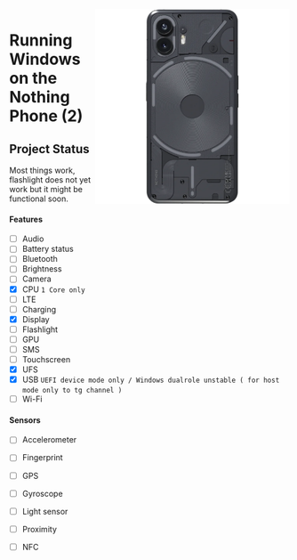 <img align="right" src="https://github.com/govro150/woa-pong/blob/main/pong.png" width="350" alt="Windows 11 running on pong">

# Running Windows on the Nothing Phone (2)

## Project Status
Most things work, flashlight does not yet work but it might be functional soon.

#### Features
- [ ] Audio
- [ ] Battery status
- [ ] Bluetooth
- [ ] Brightness 
- [ ] Camera
- [X] CPU ``` 1 Core only ```
- [ ] LTE
- [ ] Charging
- [x] Display
- [ ] Flashlight
- [ ] GPU
- [ ] SMS
- [ ] Touchscreen 
- [x] UFS
- [x] USB ```UEFI device mode only / Windows dualrole unstable ( for host mode only to tg channel )```
- [ ] Wi-Fi

#### Sensors
- [ ] Accelerometer
- [ ] Fingerprint
- [ ] GPS
- [ ] Gyroscope
- [ ] Light sensor
- [ ] Proximity
- [ ] NFC 





















